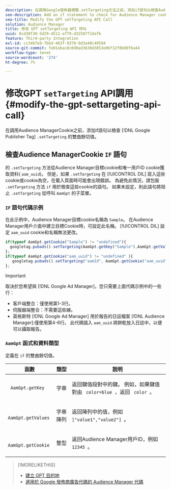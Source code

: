 ```yaml
---
description: 在調用Google發佈器標籤.setTargeting方法之前，添加if語句以檢查Audience ManagerCookie。
seo-description: Add an if statement to check for Audience Manager cookies before calling the Google Publisher Tag .setTargeting method.
seo-title: Modify the GPT setTargeting API Call
solution: Audience Manager
title: 修改 GPT setTargeting API 呼叫
uuid: 0cd38f30-5d29-4511-a779-d32587f1dafb
feature: Third-party Integration
exl-id: cc34b7e8-7bbd-463f-9378-9d3a40c49594
source-git-commit: fe01ebac8c0d0ad3630d3853e0bf32f0b00f6a44
workflow-type: tm+mt
source-wordcount: '274'
ht-degree: 7%

---
```


# 修改GPT `setTargeting` API調用 {#modify-the-gpt-settargeting-api-call}

在調用Audience ManagerCookie之前，添加if語句以檢查 [!DNL Google Publisher Tag] `.setTargeting` 的雙曲餘切值。

## 檢查Audience ManagerCookie `IF` 語句

的 `.setTargeting` 方法從Audience Manager目標cookie和唯一用戶ID cookie獲取資料( `aam_uuid`)。 但是，如果 `.setTargeting` 在 [!UICONTROL DIL] 寫入這些cookie或cookie為空，在載入頁面時可能會出現錯誤。 為避免此情況，請包裝 `.setTargeting` 方法 `if` 用於檢查這些cookie的語句。 如果未設定，則此語句將阻止 `.setTargeting` 從呼叫 `AamGpt` 的子菜單。

### `IF` 語句代碼示例

在此示例中，Audience Manager目標cookie名稱為 `Sample`。 在Audience Manager用戶介面中建立目標Cookie時，可設定此名稱。 [!UICONTROL DIL] 設定 `aam_uuid` cookie和名稱無法更改。

```js
if(typeof AamGpt.getCookie("Sample") != "undefined"){ 
  googletag.pubads().setTargeting(AamGpt.getKey("Sample"),AamGpt.getValues("Sample")); 
}; 
if(typeof AamGpt.getCookie("aam_uuid") != "undefined" ){ 
   googletag.pubads().setTargeting("aamId", AamGpt.getCookie("aam_uuid")); 
};
```

>[!IMPORTANT]
>
>取決於您希望與 [!DNL Google Ad Manager]，您只需要上面代碼示例中的一些行：
>
>* 客戶端整合：僅使用第1-3行。
>* 伺服器端整合：不需要這些線。
>* 英格斯特 [!DNL Google Ad Manager] 用於報告的日誌檔案 [!DNL Audience Manager]:僅使用第4-6行。 此代碼插入 `aam_uuid` 將餅乾放入日誌中，以便可以攝取報告。


### `AamGpt` 函式和資料類型

定義在 `if` 的雙曲餘切值。

<table id="table_881391C9BDDF4FACAFC37A47B14B31A1"> 
 <thead> 
  <tr> 
   <th colname="col1" class="entry"> 函數 </th> 
   <th colname="col2" class="entry"> 類型 </th> 
   <th colname="col3" class="entry"> 說明 </th> 
  </tr> 
 </thead>
 <tbody> 
  <tr> 
   <td colname="col1"> <p> <code> AamGpt.getKey </code> </p> </td> 
   <td colname="col2"> <p>字串 </p> </td> 
   <td colname="col3"> <p>返回鍵值段對中的鍵。 例如，如果鍵值對由 <code> color=blue </code>，返回 <code> color </code>。 </p> </td> 
  </tr> 
  <tr> 
   <td colname="col1"> <p> <code> AamGpt.getValues </code> </p> </td> 
   <td colname="col2"> <p>字串陣列 </p> </td> 
   <td colname="col3"> <p>返回陣列中的值，例如 <code> ["value1","value2"] </code>。 </p> </td> 
  </tr> 
  <tr> 
   <td colname="col1"> <p> <code> AamGpt.getCookie </code> </p> </td> 
   <td colname="col2"> <p>整型 </p> </td> 
   <td colname="col3"> <p>返回Audience Manager用戶ID，例如 <code> 12345 </code>。 </p> </td> 
  </tr>
 </tbody>
</table>

>[!MORELIKETHIS]
>
>* [建立 GPT 目的地](../../integration/gpt-aam-destination/gpt-aam-create-destination.md)
>* [適用於 Google 發佈商廣告代碼的 Audience Manager 代碼](../../integration/gpt-aam-destination/gpt-aam-aamgpt-code.md)

